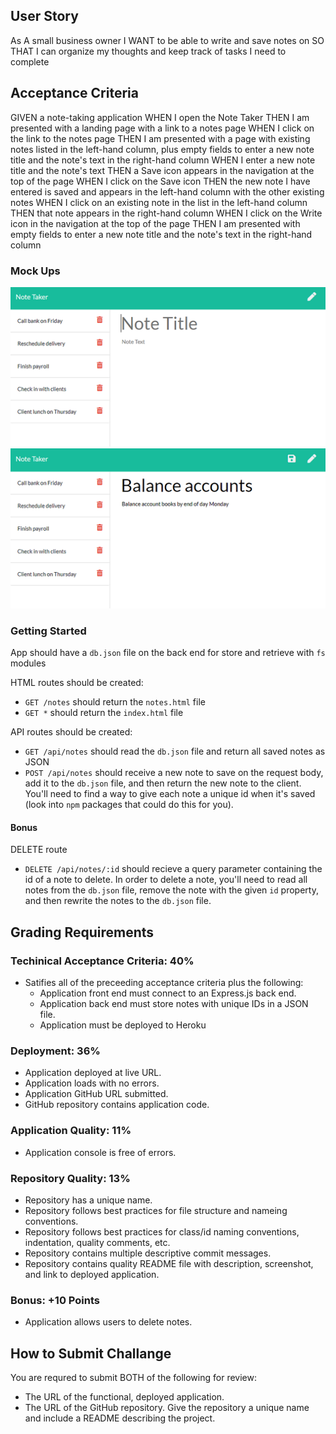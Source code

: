 ## User Story

As A small business owner
I WANT to be able to write and save notes on
SO THAT I can organize my thoughts and keep track of tasks I need to complete

## Acceptance Criteria

GIVEN a note-taking application
WHEN I open the Note Taker
THEN I am presented with a landing page with a link to a notes page
WHEN I click on the link to the notes page
THEN I am presented with a page with existing notes listed in the left-hand column, plus empty fields to enter a new note title and the note's text in the right-hand column
WHEN I enter a new note title and the note's text
THEN a Save icon appears in the navigation at the top of the page
WHEN I click on the Save icon
THEN the new note I have entered is saved and appears in the left-hand column with the other existing notes
WHEN I click on an existing note in the list in the left-hand column
THEN that note appears in the right-hand column
WHEN I click on the Write icon in the navigation at the top of the page
THEN I am presented with empty fields to enter a new note title and the note's text in the right-hand column

### Mock Ups

![Demo 1](11-express-homework-demo-01.png)
![Demo 2](11-express-homework-demo-02.png)


### Getting Started

App should have a `db.json` file on the back end for store and retrieve with `fs` modules

HTML routes should be created:

* `GET /notes` should return the `notes.html` file
* `GET *` should return the `index.html` file

API routes should be created:

* `GET /api/notes` should read the `db.json` file and return all saved notes as JSON
* `POST /api/notes` should receive a new note to save on the request body, add it to the `db.json` file, and then return the new note to the client. You'll need to find a way to give each note a unique id when it's saved (look into `npm` packages that could do this for you).

#### Bonus

DELETE route

* `DELETE /api/notes/:id` should recieve a query parameter containing the id of a note to delete. In order to delete a note, you'll need to read all notes from the `db.json` file, remove the note with the given `id` property, and then rewrite the notes to the `db.json` file.


## Grading Requirements

### Techinical Acceptance Criteria: 40%

* Satifies all of the preceeding acceptance criteria plus the following:
  * Application front end must connect to an Express.js back end.
  * Application back end must store notes with unique IDs in a JSON file.
  * Application must be deployed to Heroku

### Deployment: 36%

* Application deployed at live URL.
* Application loads with no errors.
* Application GitHub URL submitted.
* GitHub repository contains application code.

### Application Quality: 11%

* Application console is free of errors.

### Repository Quality: 13%

* Repository has a unique name.
* Repository follows best practices for file structure and nameing conventions.
* Repository follows best practices for class/id naming conventions, indentation, quality comments, etc.
* Repository contains multiple descriptive commit messages.
* Repository contains quality README file with description, screenshot, and link to deployed application.

### Bonus: +10 Points

* Application allows users to delete notes.

## How to Submit Challange

You are requred to submit BOTH of the following for review:

* The URL of the functional, deployed application.
* The URL of the GitHub repository. Give the repository a unique name and include a README describing the project.
